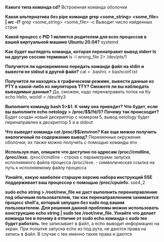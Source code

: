 **Какого типа команда cd?**
Встроенная команда оболочки

**Какая альтернатива без pipe команде grep <some_string> <some_file> | wc -l?**
grep <some_string> <some_file> -c
Выводит число найденных строк

**Какой процесс с PID 1 является родителем для всех процессов в вашей виртуальной машине Ubuntu 20.04?**
systemd

**Как будет выглядеть команда, которая перенаправит вывод stderr ls на другую сессию терминал**
ls -l wrong_file 2> /dev/pts/1

**Получится ли одновременно передать команде файл на stdin и вывести ее stdout в другой файл?**
cat < .bashrc > bashconf.txt

**Получится ли находясь в графическом режиме, вывести данные из PTY в какой-либо из эмуляторов TTY? Сможете ли вы наблюдать выводимые данные?**
Да, сможем, надо перенаправить поток на tty
echo Hello, world! > /dev/tty3

**Выполните команду bash 5>&1. К чему она приведет? Что будет, если вы выполните echo netology > /proc/$$/fd/5? Почему так происходит?**
Будет создан новый дескриптор с номером 5, вывод netology будет перенаправлен в дескриптор 5 и в stdout 

**Что выведет команда cat /proc/$$/environ? Как еще можно получить аналогичный по содержанию вывод?**
Переменные окружения оболочки, их также можно получить с помощью команды env

**Используя man, опишите что доступно по адресам /proc/<PID>/cmdline, /proc/<PID>/exe.**
/proc/<PID>/cmdline - строка с параметрами запуска исполняемого файла процесса
/proc/<PID>/exe. - символическая ссылка на путь к исполняемому файлу процесса

**Узнайте, какую наиболее старшую версию набора инструкций SSE поддерживает ваш процессор с помощью /proc/cpuinfo.**
sse4_2

**sudo echo string > /root/new_file не даст выполнить перенаправление под обычным пользователем, так как перенаправлением занимается процесс shell'а, который запущен без sudo под вашим пользователем. Для решения данной проблемы можно использовать конструкцию echo string | sudo tee /root/new_file. Узнайте что делает команда tee и почему в отличие от sudo echo команда с sudo tee будет работать.**
tee записывает в файл, а echo выводит информацию на экран. При попытке запуска echo из под рута, не даются права на запись в файл. В случае с tee именно такие права и даются
